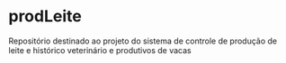 prodLeite
=========

Repositório destinado ao projeto do sistema de controle de produção de leite e histórico veterinário e produtivos de vacas
